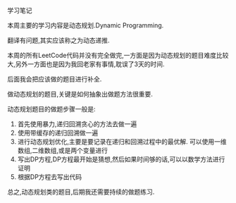 学习笔记

本周主要的学习内容是动态规划.Dynamic Programming.

翻译有问题,其实应该称之为动态递推.

本周的所有LeetCode代码并没有完全做完,一方面是因为动态规划的题目难度比较大,另外一方面也是因为我回老家有事情,耽误了3天的时间.

后面我会把应该做的题目进行补全.

做动态规划的题目,关键是如何抽象出做题方法很重要.

动态规划题目的做题步骤一般是:

1. 首先使用暴力,递归回溯贪心的方法去做一遍
2. 使用带缓存的递归回溯做一遍
3. 进行动态规划优化,主要是要记录在递归和回溯过程中的最优解.
    可以使用一维数组,二维数组,或是两个变量进行
4. 写出DP方程,DP方程最开始是猜想,然后如果时间够的话,可以以数学方法进行证明
5. 根据DP方程去写出代码


总之,动态规划类的题目,后期我还需要持续的做题练习.









